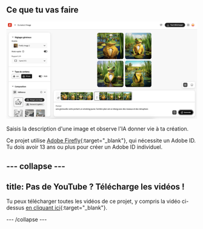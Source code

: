 ## Ce que tu vas faire

![Quatre images différentes générées par l'IA d'une grenouille portant un smoking. L'arrière-plan est un étang avec des nénuphars.](images/whatyouwillmake.png)

Saisis la description d'une image et observe l'IA donner vie à ta création.

Ce projet utilise [Adobe Firefly](https://firefly.adobe.com/){:target="_blank"}, qui nécessite un Adobe ID. Tu dois avoir 13 ans ou plus pour créer un Adobe ID individuel.

--- collapse ---
---
title: Pas de YouTube ? Télécharge les vidéos !
---

Tu peux télécharger toutes les vidéos de ce projet, y compris la vidéo ci-dessus [en cliquant ici](https://rpf.io/p/fr-FR/ai-image-go){:target="_blank"}.

--- /collapse ---
